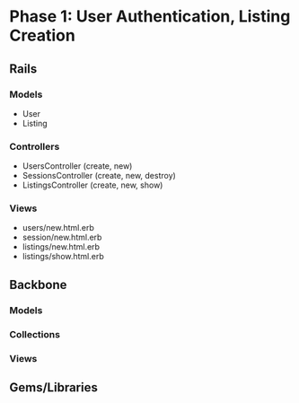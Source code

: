 # Phase 1: User Authentication, Listing Creation

## Rails
### Models
* User
* Listing

### Controllers
* UsersController (create, new)
* SessionsController (create, new, destroy)
* ListingsController (create, new, show)

### Views
* users/new.html.erb
* session/new.html.erb
* listings/new.html.erb
* listings/show.html.erb

## Backbone
### Models

### Collections

### Views

## Gems/Libraries
